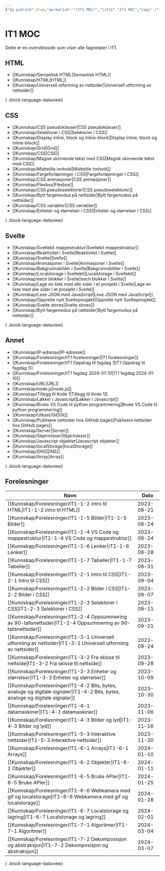 ```yaml
---
{"dg-publish":true,"permalink":"/IT1 MOC/","title":"IT1 MOC","tags":["it1"]}
---
```



# IT1 MOC

Dette er en oversiktsside som viser alle fagnotater i IT1.

## HTML
- [[Kunnskap/Semantisk HTML\|Semantisk HTML]]
- [[Kunnskap/HTML\|HTML]]
- [[Kunnskap/Universell utforming av nettsider\|Universell utforming av nettsider]]

{ .block-language-dataview}

## CSS
- [[Kunnskap/CSS pseudoklasser\|CSS pseudoklasser]]
- [[Kunnskap/Selektorer i CSS\|Selektorer i CSS]]
- [[Kunnskap/Display inline, block og inline-block\|Display inline, block og inline-block]]
- [[Kunnskap/Grid\|Grid]]
- [[Kunnskap/CSS\|CSS]]
- [[Kunnskap/Magisk skinnende tekst med CSS\|Magisk skinnende tekst med CSS]]
- [[Kunnskap/Midtstille innhold\|Midtstille innhold]]
- [[Kunnskap/Fargeforløpninger i CSS\|Fargeforløpninger i CSS]]
- [[Kunnskap/CSS animasjoner\|CSS animasjoner]]
- [[Kunnskap/Flexbox\|Flexbox]]
- [[Kunnskap/CSS pseudoselektorer\|CSS pseudoselektorer]]
- [[Kunnskap/Bytt fargemodus på nettsider\|Bytt fargemodus på nettsider]]
- [[Kunnskap/CSS variabler\|CSS variabler]]
- [[Kunnskap/Enheter og størrelser i CSS\|Enheter og størrelser i CSS]]

{ .block-language-dataview}

## Svelte
- [[Kunnskap/Sveltekit mappestruktur\|Sveltekit mappestruktur]]
- [[Kunnskap/Reaktivitet i Svelte\|Reaktivitet i Svelte]]
- [[Kunnskap/Svelte\|Svelte]]
- [[Kunnskap/Animasjoner i Svelte\|Animasjoner i Svelte]]
- [[Kunnskap/Bakgrunnsbilder i Svelte\|Bakgrunnsbilder i Svelte]]
- [[Kunnskap/Localstorage i Sveltekit\|Localstorage i Sveltekit]]
- [[Kunnskap/each blokker i Svelte\|each blokker i Svelte]]
- [[Kunnskap/Lage en liste med alle sider i et prosjekt i Svelte\|Lage en liste med alle sider i et prosjekt i Svelte]]
- [[Kunnskap/Lese JSON med JavaScript\|Lese JSON med JavaScript]]
- [[Kunnskap/Opprette nytt Svelteprosjekt\|Opprette nytt Svelteprosjekt]]
- [[Kunnskap/Svelte stores\|Svelte stores]]
- [[Kunnskap/Bytt fargemodus på nettsider\|Bytt fargemodus på nettsider]]

{ .block-language-dataview}

## Annet
- [[Kunnskap/IP-adresse\|IP-adresse]]
- [[Kunnskap/Forelesninger/IT1 forelesninger\|IT1 forelesninger]]
- [[Kunnskap/Forelesninger/IT1 Oppdrag til fagdag 1\|IT1 Oppdrag til fagdag 1]]
- [[Kunnskap/Forelesninger/IT1 fagdag 2024-01-10\|IT1 fagdag 2024-01-10]]
- [[Kunnskap/URL\|URL]]
- [[Kunnskap/node.js\|node.js]]
- [[Kunnskap/Tillegg til Kode 1\|Tillegg til Kode 1]]
- [[Kunnskap/Løkker i Javascript\|Løkker i Javascript]]
- [[Kunnskap/Bruke VS Code til python programmering\|Bruke VS Code til python programmering]]
- [[Kunnskap/Utkast/Git\|Git]]
- [[Kunnskap/Publisere nettsider hos GitHub pages\|Publisere nettsider hos GitHub pages]]
- [[Kunnskap/Server\|Server]]
- [[Kunnskap/Skjermleser\|Skjermleser]]
- [[Kunnskap/Javascript objekter\|Javascript objekter]]
- [[Kunnskap/localStorage\|localStorage]]
- [[Kunnskap/DNS\|DNS]]
- [[Kunnskap/Array\|Array]]

{ .block-language-dataview}

## Forelesninger
| Navn                                                                                                                               | Dato       |
| ---------------------------------------------------------------------------------------------------------------------------------- | ---------- |
| [[Kunnskap/Forelesninger/IT1-1-2 intro til HTML\|IT1-1-2 intro til HTML]]                                                       | 2023-08-21 |
| [[Kunnskap/Forelesninger/IT1-1-5 Bilder\|IT1-1-5 Bilder]]                                                                       | 2023-08-24 |
| [[Kunnskap/Forelesninger/IT1-1-4 VS Code og mappestruktur\|IT1-1-4 VS Code og mappestruktur]]                                   | 2023-08-24 |
| [[Kunnskap/Forelesninger/IT1-1-6 Lenker\|IT1-1-6 Lenker]]                                                                       | 2023-08-28 |
| [[Kunnskap/Forelesninger/IT1-1-7 Tabeller\|IT1-1-7 Tabeller]]                                                                   | 2023-08-31 |
| [[Kunnskap/Forelesninger/IT1-2-1 Intro til CSS\|IT1-2-1 Intro til CSS]]                                                         | 2023-09-04 |
| [[Kunnskap/Forelesninger/IT1-2-2 Bilder i CSS\|IT1-2-2 Bilder i CSS]]                                                           | 2023-09-07 |
| [[Kunnskap/Forelesninger/IT1-2-3 Selektorer i CSS\|IT1-2-3 Selektorer i CSS]]                                                   | 2023-09-11 |
| [[Kunnskap/Forelesninger/IT1-2-4 Oppsummering av 90-tallsnettsider\|IT1-2-4 Oppsummering av 90-tallsnettsider]]                 | 2023-09-21 |
| [[Kunnskap/Forelesninger/IT1-3-1 Universell utforming av nettsider\|IT1-3-1 Universell utforming av nettsider]]                 | 2023-09-24 |
| [[Kunnskap/Forelesninger/IT1-3-2 Fra skisse til nettside\|IT1-3-2 Fra skisse til nettside]]                                     | 2023-09-28 |
| [[Kunnskap/Forelesninger/IT1-3-3 Enheter og størrelser\|IT1-3-3 Enheter og størrelser]]                                         | 2023-10-09 |
| [[Kunnskap/Forelesninger/IT1-4-2 Bits, bytes, analoge og digitale signaler\|IT1-4-2 Bits, bytes, analoge og digitale signaler]] | 2023-10-30 |
| [[Kunnskap/Forelesninger/IT1-4-1 datamaskiner\|IT1-4-1 datamaskiner]]                                                           | 2023-11-06 |
| [[Kunnskap/Forelesninger/IT1-4-3 Bilder og lyd\|IT1-4-3 Bilder og lyd]]                                                         | 2023-11-16 |
| [[Kunnskap/Forelesninger/IT1-5-3 Interaktive nettsider\|IT1-5-3 Interaktive nettsider]]                                         | 2023-11-30 |
| [[Kunnskap/Forelesninger/IT1-6-1 Arrays\|IT1-6-1 Arrays]]                                                                       | 2024-01-10 |
| [[Kunnskap/Forelesninger/IT1-6-2 Objekter\|IT1-6-2 Objekter]]                                                                   | 2024-01-11 |
| [[Kunnskap/Forelesninger/IT1-6-5 Bruke APIer\|IT1-6-5 Bruke APIer]]                                                             | 2024-01-25 |
| [[Kunnskap/Forelesninger/IT1-6-6 Webkamera med gif og localstorage\|IT1-6-6 Webkamera med gif og localstorage]]                 | 2024-01-28 |
| [[Kunnskap/Forelesninger/IT1-6-7 Localstorage og lagring\|IT1-6-7 Localstorage og lagring]]                                     | 2024-02-01 |
| [[Kunnskap/Forelesninger/IT1-7-1 Algoritmer\|IT1-7-1 Algoritmer]]                                                               | 2024-03-04 |
| [[Kunnskap/Forelesninger/IT1-7-2 Dekomposisjon og abstraksjon\|IT1-7-2 Dekomposisjon og abstraksjon]]                           | 2024-03-07 |

{ .block-language-dataview}
